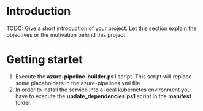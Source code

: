 # Introduction 
TODO: Give a short introduction of your project. Let this section explain the objectives or the motivation behind this project. 

# Getting startet

1. Execute the __azure-pipeline-builder.ps1__ script. This script will replace some placeholders in the azure-pipelines.yml file
2. In order to install the service into a local kubernetes environment you have to execute the __update_dependencies.ps1__ script in the __manifest__ folder.